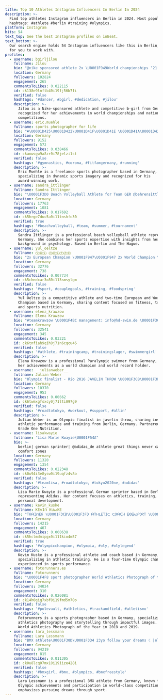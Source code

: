 ```yaml
---
title: Top 10 Athletes Instagram Influencers In Berlin In 2024
description: >-
  Find top athletes Instagram influencers in Berlin in 2024. Most popular
  hashtags: #athlete #berlin #training #olympics.
platform: Instagram
hits: 54
text_top: See the best Instagram profiles on inBeat.
text_bottom: >-
  Our search engine holds 54 Instagram influencers like this in Berlin, Germany
  for you to work with.
profiles:
  - username: bgirljilou
    fullname: Jilou
    bio: "@nike sponsored athlete 2x \U0001F949World championships ‘21 ‘19 2x \U0001F947Red Bull BC One \U0001F1E9\U0001F1EA ‘23 ‘21 2x \U0001F947German champ ‘23 ‘21 Nike WAYWO x Jilou"
    location: Germany
    followers: 102824
    engagement: 265
    commentsToLikes: 0.022115
    id: ck138e9lnftb40i19fj56b7fi
    verified: false
    hashtags: '#dancer, #bgirl, #dedication, #jilou'
    description: >-
      Jilou is a Nike-sponsored athlete and competitive b-girl from Germany,
      recognized for her achievements in world championships and national dance
      competitions.
  - username: eric.muehle
    fullname: sports photographer for life
    bio: "✖️\U0001D425\U0001D422\U0001D41F\U0001D41E \U0001D41A\U0001D42D \U0001D7CF/\U0001D7CF\U0001D7CE\U0001D7CE\U0001D7CE\U0001D42D\U0001D421 \U0001D428\U0001D41F \U0001D41A \U0001D42C\U0001D41E\U0001D41C\U0001D428\U0001D427\U0001D41D ✖️\U0001D41F\U0001D42B\U0001D41E\U0001D41E\U0001D425\U0001D41A\U0001D427\U0001D41C\U0001D41E\U0001D42B \U0001D41F\U0001D428\U0001D42B @gettysport ✖️\U0001D41A\U0001D426\U0001D41B\U0001D41A\U0001D42C\U0001D42C\U0001D41A\U0001D41D\U0001D428\U0001D42B @affenhand ✖️\U0001D41A\U0001D430\U0001D41A\U0001D42B\U0001D41D \U0001D430\U0001D422\U0001D427\U0001D427\U0001D41E\U0001D42B ✖️\U0001D41E\U0001D431 \U0001D41B\U0001D41A\U0001D425\U0001D425\U0001D41E\U0001D42B\U0001F3C8 ✖️\U0001D422\U0001D427 \U0001D425\U0001D428\U0001D42F\U0001D41E \U0001D430\U0001D422\U0001D42D\U0001D421 @maryxloves ✖️\U0001D41B\U0001D41E\U0001D42B\U0001D425\U0001D422\U0001D427"
    location: Germany
    followers: 9152
    engagement: 572
    commentsToLikes: 0.038466
    id: ckaowsgw9a8zr0i78jelzi1st
    verified: false
    hashtags: '#gymnastics, #corona, #fitfamgermany, #running'
    description: >-
      Eric Muehle is a freelance sports photographer based in Germany,
      specializing in dynamic sports imagery and recognized for his
      award-winning work.
  - username: sandra_ittlinger
    fullname: Sandra Ittlinger
    bio: "\U0001F3D0 Beach Volleyball Athlete for Team GER @behrensittlinger \U0001F469\U0001F3FC‍\U0001F393 Psychology Graduate \U0001F4CD Berlin / The Hague"
    location: Germany
    followers: 17763
    engagement: 1081
    commentsToLikes: 0.017692
    id: ck5hrge7duu5a0i11tnshfc30
    verified: true
    hashtags: '#beachvolleyball, #team, #summer, #tournament'
    description: >-
      Sandra Ittlinger is a professional beach volleyball athlete representing
      Germany. She combines her sports expertise with insights from her
      background in psychology. Based in Berlin and The Hague.
  - username: yul_oeltze
    fullname: ⓎⓊⓁ ⓄⒺⓁⓉⓏⒺ
    bio: "2x European Champion \U0001F947\U0001F947 2x World Champion \U0001F947\U0001F947 @foodspring -15% —> yulFSG @gymshark link below ♥️Magdeburg\U0001F49A"
    location: Germany
    followers: 32776
    engagement: 738
    commentsToLikes: 0.007734
    id: ck5chndxar3o80i113smsylgm
    verified: false
    hashtags: '#sport, #couplegoals, #training, #foodspring'
    description: >-
      Yul Oeltze is a competitive athlete and two-time European and World
      Champion based in Germany, sharing content focused on fitness, training,
      and sports nutrition.
  - username: elena_krawzow
    fullname: Elena Krawzow
    bio: "#teamkrawzow \U0001F4BC management: info@hd-swim.de \U0001F3CA\U0001F3FC‍♀️ paralympic swimmer \U0001F30D world champion & world record holder \U0001F1E9\U0001F1EA berliner schwimmteam"
    location: Germany
    followers: 32541
    engagement: 345
    commentsToLikes: 0.03221
    id: ck6tnfiah9qih0j71n6cqcu46
    verified: false
    hashtags: '#athlete, #trainingcamp, #trainingslager, #swimmergirl'
    description: >-
      Elena Krawzow is a professional Paralympic swimmer from Germany, known for
      her achievements as a world champion and world record holder.
  - username: __julianweber__
    fullname: Julian Weber
    bio: "Olympic finalist - Rio 2016 JAVELIN THROW \U0001F3CB\U0001F3FC‍♂️26 y/o \U0001F4CDBerlin/Potsdam/Mainz Team @gradeonenutrition Rabatt Code: julian20"
    location: Germany
    followers: 10370
    engagement: 953
    commentsToLikes: 0.00662
    id: ck6twmxgfsxcy0j71lti097g9
    verified: false
    hashtags: '#roadtotokyo, #workout, #support, #allin'
    description: >-
      Julian Weber is an Olympic finalist in javelin throw, sharing insights on
      athletic performance and training from Berlin, Germany. Partnered with
      Grade One Nutrition.
  - username: lisakwayie
    fullname: "Lisa Marie Kwayie\U0001F54A"
    bio: >-
      berlin| german sprinter| @adidas_de athlete great things never came from
      comfort zones
    location: Germany
    followers: 11320
    engagement: 1354
    commentsToLikes: 0.022348
    id: ck0u94i3e8ysw0i19uqfz4v8o
    verified: false
    hashtags: '#teamlisa, #roadtotokyo, #tokyo2020ne, #adidas'
    description: >-
      Lisa Marie Kwayie is a professional German sprinter based in Berlin,
      representing Adidas. Her content focuses on athletics, training, and
      personal development.
  - username: kevin_kuske
    fullname: KEᐯIᑎ KᑌᔕKE
    bio: "TᖇᗩIᑎEᖇ \U0001F3CB\U0001F3FD ᗩTᕼᒪETIᑕ ᑕOᗩᑕᕼ ᗷOᗷᔕᑭOᖇT \U0001F3C3\U0001F3FD\U0001F1E9\U0001F1EA \U0001F9474 x ᏫᒪᎩᗰᑭiᑕ ᑕᕼᗩᗰᑭισᑎ \U0001F9482 x ᏫᒪᎩᗰᑭiᑕ ᗰᏋᎴᎯᒪ \U0001F3C67 x ᗯOᖇᒪᗪ ᑕᕼᗩᗰᑭIOᑎ \U0001F525ᐯ OᒪYᗰᑭIᑕ GᗩᗰEᔕ\U0001F33F \U0001F48A ᖇEᗩᒪ ᔕᑌᑭᑭᔕ ᗯIᑎᑎEᖇᔕᖴOOᗪ \U0001F512\U0001F468‍\U0001F469‍\U0001F466"
    location: Germany
    followers: 14215
    engagement: 407
    commentsToLikes: 0.000638
    id: ck5hclmdmipgx0i111kio4m57
    verified: true
    hashtags: '#olympicchampion, #olympia, #oly, #olylegend'
    description: >-
      Kevin Kuske is a professional athlete and coach based in Germany,
      specializing in athletic training. He is a four-time Olympic champion and
      experienced in sports performance.
  - username: fotorunners.es
    fullname: Fotorunners
    bio: "\U0001F4F8 sport photographer World Athletics Photograph of the year 2018 World Athletics Photograph of the year 2019 \U0001F4D6 we tell stories with our images."
    location: Germany
    followers: 34024
    engagement: 310
    commentsToLikes: 0.026081
    id: ck14h0giq7xbf0i19fmd5m70o
    verified: false
    hashtags: '#polevault, #athletics, #trackandfield, #atletismo'
    description: >-
      Fotorunners is a sports photographer based in Germany, specializing in
      athletics photography and storytelling through impactful images. Awarded
      World Athletics Photograph of the Year in 2018 and 2019.
  - username: lara_lessmann
    fullname: Lara Lessmann
    bio: "BMX athlete\U0001F30D\U0001F334 23yo follow your dreams ☾ |olympian WC:3x\U0001F9474x\U0001F9483x\U0001F949WORLDS\U0001F948EC: 2x\U0001F948 @redbullgermany @vans_europe @oakley @totalbmx @ridetsg @kunstformbmxshop"
    location: Germany
    followers: 94219
    engagement: 815
    commentsToLikes: 0.011305
    id: ck0u8lcq07mx10i19iize428i
    verified: false
    hashtags: '#bmxgirl, #bmx, #olympics, #bmxfreestyle'
    description: >-
      Lara Lessmann is a professional BMX athlete from Germany, known for her
      Olympic achievements and participation in world-class competitions. She
      emphasizes pursuing dreams through sport.
---
```


